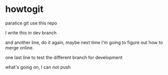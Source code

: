 # howtogit
paratice git use this repo

I write this in dev branch

and another line, do it again, maybe next time I'm going to figure out how to merge online.

one last line to test the different branch for development

what's going on, I can not push
